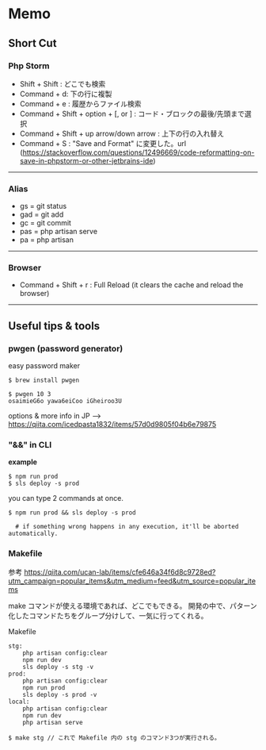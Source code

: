 # Memo

## Short Cut

### Php Storm

- Shift + Shift : どこでも検索
- Command + d: 下の行に複製
- Command + e : 履歴からファイル検索
- Command + Shift + option + [, or ] : コード・ブロックの最後/先頭まで選択
- Command + Shift + up arrow/down arrow : 上下の行の入れ替え
- Command + S : "Save and Format" に変更した。url (https://stackoverflow.com/questions/12496669/code-reformatting-on-save-in-phpstorm-or-other-jetbrains-ide)

---

### Alias

- gs = git status
- gad = git add
- gc = git commit
- pas = php artisan serve
- pa = php artisan

---

### Browser

- Command + Shift + r : Full Reload (it clears the cache and reload the browser)

---

## Useful tips & tools

### **pwgen** (password generator)

easy password maker

```
$ brew install pwgen
```

```
$ pwgen 10 3
osaimieG6o yawa6eiCoo iGheiroo3U
```

options & more info in JP --> https://qiita.com/icedpasta1832/items/57d0d9805f04b6e79875

### **"&&" in CLI**

**example**

```
$ npm run prod
$ sls deploy -s prod
```

you can type 2 commands at once.

```
$ npm run prod && sls deploy -s prod

  # if something wrong happens in any execution, it'll be aborted automatically.
```

### Makefile

参考 https://qiita.com/ucan-lab/items/cfe646a34f6d8c9728ed?utm_campaign=popular_items&utm_medium=feed&utm_source=popular_items

make コマンドが使える環境であれば、どこでもできる。
開発の中で、パターン化したコマンドたちをグループ分けして、一気に行ってくれる。

Makefile

```make
stg:
    php artisan config:clear
    npm run dev
    sls deploy -s stg -v
prod:
    php artisan config:clear
    npm run prod
    sls deploy -s prod -v
local:
    php artisan config:clear
    npm run dev
    php artisan serve
```

```
$ make stg // これで Makefile 内の stg のコマンド3つが実行される。
```
